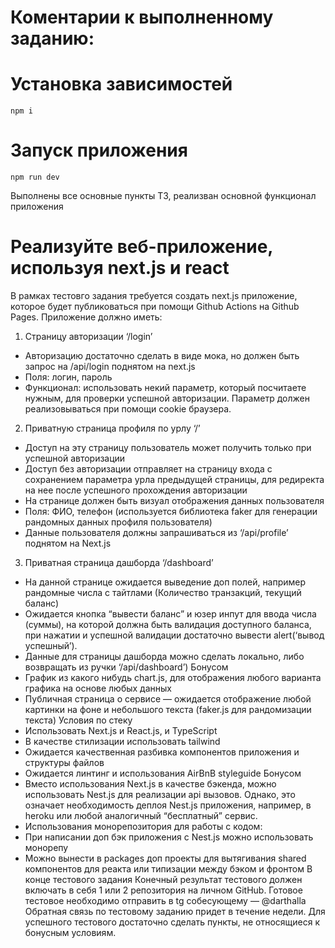 # Коментарии к выполненному заданию:

# Установка зависимостей
`npm i`

# Запуск приложения
`npm run dev`

Выполнены все основные пункты ТЗ, реализван основной функционал приложения


# Реализуйте веб-приложение, используя next.js и react
В рамках тестовго задания требуется создать next.js приложение, которое будет публиковаться при помощи Github Actions на Github Pages.
Приложение должно иметь:
1. Страницу авторизации ‘/login’
- Авторизацию достаточно сделать в виде мока, но должен быть запрос на /api/login поднятом на next.js
- Поля: логин, пароль
- Функционал: использовать некий параметр, который посчитаете нужным, для проверки успешной авторизации. Параметр должен реализовываться при помощи cookie браузера.
2. Приватную страница профиля по урлу ‘/’
- Доступ на эту страницу пользователь может получить только при успешной авторизации
- Доступ без авторизации отправляет на страницу входа с сохранением параметра урла предыдущей страницы, для редиректа на нее после успешного прохождения авторизации
- На странице должен быть визуал отображения данных пользователя
- Поля: ФИО, телефон (используется библиотека faker для генерации рандомных данных профиля пользователя)
- Данные пользователя должны запрашиваться из ‘/api/profile’ поднятом на Next.js
3. Приватная страница дашборда ‘/dashboard’
- На данной странице ожидается выведение доп полей, например рандомные числа с тайтлами (Количество транзакций, текущий баланс)
- Ожидается кнопка “вывести баланс” и юзер инпут для ввода числа (суммы), на которой должна быть валидация доступного баланса, при нажатии и успешной валидации достаточно вывести alert(‘вывод успешный’).
- Данные для страницы дашборда можно сделать локально, либо возвращать из ручки ‘/api/dashboard’)
Бонусом
- График из какого нибудь chart.js, для отображения любого варианта графика на основе любых данных
- Публичная страница о сервисе — ожидается отображение любой картинки на фоне и небольшого текста (faker.js для рандомизации текста)
Условия по стеку
- Использовать Next.js и React.js, и TypeScript
- В качестве стилизации использовать tailwind
- Ожидается качественная разбивка компонентов приложения и структуры файлов
- Ожидается линтинг и использования AirBnB styleguide
Бонусом
- Вместо использования Next.js в качестве бэкенда, можно использовать Nest.js для реализации api вызовов. Однако, это означает необходимость деплоя Nest.js приложения, например, в heroku или любой аналогичный “бесплатный” сервис.
- Использования монорепозитория для работы с кодом:
- При написании доп бэк приложения с Nest.js можно использовать монорепу
- Можно вынести в packages доп проекты для вытягивания shared компонентов для реакта или типизации между бэком и фронтом
В конце тестового задания
Конечный результат тестового должен включать в себя 1 или 2 репозитория на личном GitHub.
Готовое тестовое необходимо отправить в tg собесующему — @darthalla Обратная связь по тестовому заданию придет в течение недели.
Для успешного тестового достаточно сделать пункты, не относящиеся к бонусным условиям.